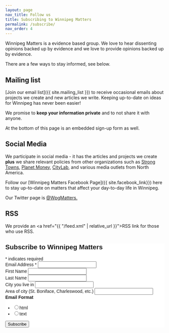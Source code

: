 ```yaml
---
layout: page
nav_title: Follow us
title: Subscribing to Winnipeg Matters
permalink: /subscribe/
nav_order: 4
---
```


Winnipeg Matters is a evidence based group. We love to hear dissenting opinions backed up by evidence and we love to provide opinions backed up by evidence. 

There are a few ways to stay informed, see below.


## Mailing list

[Join our email list]({{ site.mailing_list }}) to receive occasional emails about projects we create and new articles we write. Keeping up-to-date on ideas for Winnipeg has never been easier!

We promise to **keep your information private** and to not share it with anyone.

At the bottom of this page is an embedded sign-up form as well.


## Social Media

We participate in social media - it has the articles and projects we create **plus** we share relevant policies from other organizations such as [Strong Towns](https://strongtowns.org), [Planet Money](https://npr.org/planetmoney), [CityLab](https://CityLab.com), and various media outlets from North America.

Follow our [Winnipeg Matters Facebook Page]({{ site.facebook_link}}) here to stay up-to-date on matters that affect your day-to-day life in Winnipeg.

Our Twitter page is [@WpgMatters.]({{site.twitter_link}})

## RSS

We provide an <a href="{{ "/feed.xml" | relative_url }}">RSS link</a> for those who use RSS.


<!-- Begin Mailchimp Signup Form -->
<link href="//cdn-images.mailchimp.com/embedcode/classic-10_7.css" rel="stylesheet" type="text/css">

<!--	/* Add your own Mailchimp form style overrides in your site stylesheet or in this style block. -->
<!--	   We recommend moving this block and the preceding CSS link to the HEAD of your HTML file. */  -->
<style type="text/css">
	#mc_embed_signup{background:#fff; clear:left; font:14px Helvetica,Arial,sans-serif; }
</style>

<div id="mc_embed_signup">
<form action="https://winnipegmatters.us20.list-manage.com/subscribe/post?u=61a624220213a79cf58b1d20a&amp;id=fb14084990" method="post" id="mc-embedded-subscribe-form" name="mc-embedded-subscribe-form" class="validate" target="_blank" novalidate>
    <div id="mc_embed_signup_scroll">
	<h2>Subscribe to Winnipeg Matters</h2>
<div class="indicates-required"><span class="asterisk">*</span> indicates required</div>
<div class="mc-field-group">
	<label for="mce-EMAIL">Email Address  <span class="asterisk">*</span>
</label>
	<input type="email" value="" name="EMAIL" class="required email" id="mce-EMAIL">
</div>
<div class="mc-field-group">
	<label for="mce-FNAME">First Name </label>
	<input type="text" value="" name="FNAME" class="" id="mce-FNAME">
</div>
<div class="mc-field-group">
	<label for="mce-LNAME">Last Name </label>
	<input type="text" value="" name="LNAME" class="" id="mce-LNAME">
</div>
<div class="mc-field-group">
	<label for="mce-CITY">City you live in </label>
	<input type="text" value="" name="CITY" class="" id="mce-CITY">
</div>
<div class="mc-field-group">
	<label for="mce-SUB_CITY">Area of city (St. Boniface, Charleswood, etc.) </label>
	<input type="text" value="" name="SUB_CITY" class="" id="mce-SUB_CITY">
</div>
<div class="mc-field-group input-group">
    <strong>Email Format </strong>
    <ul><li><input type="radio" value="html" name="EMAILTYPE" id="mce-EMAILTYPE-0"><label for="mce-EMAILTYPE-0">html</label></li>
<li><input type="radio" value="text" name="EMAILTYPE" id="mce-EMAILTYPE-1"><label for="mce-EMAILTYPE-1">text</label></li>
</ul>
</div>
	<div id="mce-responses" class="clear">
		<div class="response" id="mce-error-response" style="display:none"></div>
		<div class="response" id="mce-success-response" style="display:none"></div>
	</div>    <!-- real people should not fill this in and expect good things - do not remove this or risk form bot signups-->
    <div style="position: absolute; left: -5000px;" aria-hidden="true"><input type="text" name="b_61a624220213a79cf58b1d20a_fb14084990" tabindex="-1" value=""></div>
    <div class="clear"><input type="submit" value="Subscribe" name="subscribe" id="mc-embedded-subscribe" class="button"></div>
    </div>
</form>
</div>

<!--End mc_embed_signup-->
